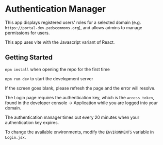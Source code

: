 # Authentication Manager

This app displays registered users' roles for a selected domain (e.g. `https://portal-dev.pedscommons.org`), and allows admins to manage permissions for users.

This app uses vite with the Javascript variant of React.

## Getting Started

`npm install` when opening the repo for the first time

`npm run dev` to start the development server

If the screen goes blank, please refresh the page and the error will resolve.

The Login page requires the authentication key, which is the `access_token`, found in the developer console -> Application while you are logged into your domain.

The authentication manager times out every 20 minutes when your authentication key expires.

To change the available environments, modify the `ENVIRONMENTS` variable in `Login.jsx`.



